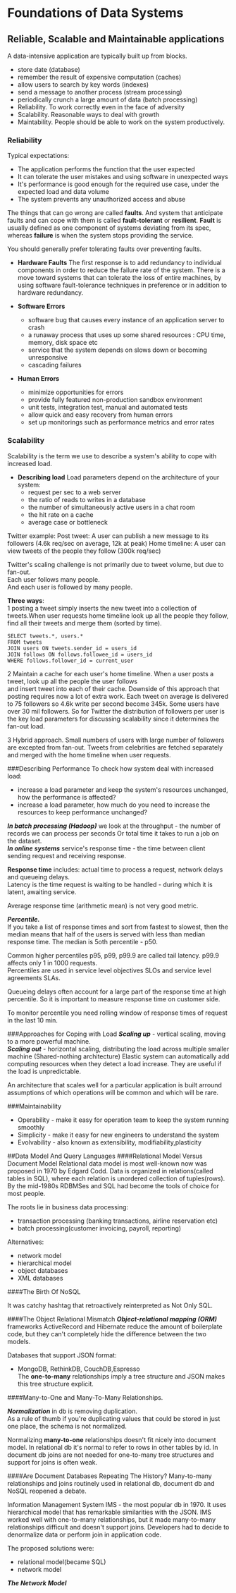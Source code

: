 # Foundations of Data Systems
## Reliable, Scalable and Maintainable applications

A data-intensive application are typically built up from blocks.
- store date (database)
- remember the result of expensive computation (caches)
- allow users to search by key words (indexes)
- send a message to another process (stream processing)
- periodically crunch a large amount of data (batch processing)
- Reliability. To work correctly even in the face of adversity
- Scalability. Reasonable ways to deal with growth
- Maintability. People should be able to work on the system productively.

### Reliability
Typical expectations:
- The application performs the function that the user expected
- It can tolerate the user mistakes and using software in unexpected ways
- It's performance is good enough for the required use case, under the expected load and data volume
- The system prevents any unauthorized access and abuse


The things that can go wrong are called **faults**. 
And system that anticipate faults and can cope with them is called **fault-tolerant** or **resilient**.
**Fault** is usually defined as one component of systems deviating from its spec, whereas **failure** is when the system stops providing the service.

You should generally prefer tolerating faults over preventing faults.

* **Hardware Faults**
The first response is to add redundancy to individual components in order to reduce the failure rate of the system.
There is a move toward systems that can tolerate the loss of entire machines, by using software fault-tolerance techniques in preference or in addition to hardware redundancy.

* **Software Errors**
   - software bug that causes every instance of an application server to crash
   - a runaway process that uses up some shared resources : CPU time, memory, disk space etc
   - service that the system depends on slows down or becoming unresponsive
   - cascading failures

* **Human Errors**
   - minimize opportunities for errors
   - provide fully featured non-production sandbox environment
   - unit tests, integration test, manual and automated tests
   - allow quick and easy recovery from human errors
   - set up monitorings such as performance metrics and error rates

### Scalability
Scalability is the term we use to describe a system's ability to cope with increased load.
* **Describing load**
Load parameters depend on the architecture of your system:
  - request per sec to a web server
  - the ratio of reads to writes in a database
  - the number of simultaneously active users in a chat room
  - the hit rate on a cache
  - average case or bottleneck 
  
Twitter example:
Post tweet: A user can publish a new message to its followers (4.6k req/sec on average, 12k at peak)
Home timeline: A user can view tweets of the people they follow (300k req/sec)

Twitter's scaling challenge is not primarily due to tweet volume, but due to fan-out.\
Each user follows many people.\
And each user is followed by many people.

**Three ways**:\
1 posting a tweet simply inserts the new tweet into a collection of tweets.When user requests home timeline look up all the people they follow,
find all their tweets and merge them (sorted by time).

    SELECT tweets.*, users.*
    FROM tweets
    JOIN users ON tweets.sender_id = users_id
    JOIN follows ON follows.followee_id = users_id
    WHERE follows.follower_id = current_user

2 Maintain a cache for each user's home timeline. When a user posts a tweet, look up all the people the user follows\
and insert tweet into each of their cache.
Downside of this approach that posting requires now a lot of extra work. Each tweet on average is delivered to 75 followers so
4.6k write per second become 345k. Some users have over 30 mil followers.
So for Twitter the distribution of followers per user is the key load parameters for discussing scalability since it determines the fan-out load.

3 Hybrid approach. Small numbers of users with large number of followers are excepted from fan-out. Tweets from celebrities are fetched separately and merged with the home timeline when user requests.

###Describing Performance
To check how system deal with increased load:
   - increase a load parameter and keep the system's resources unchanged, how the performance is affected?
   - increase a load parameter, how much do you need to increase the resources to keep performance unchanged?

**_In batch processing (Hadoop)_** we look at the throughput - the number of records we can process per seconds
Or total time it takes to run a job on the dataset.\
**_In online systems_** service's response time - the time between client sending request and receiving response.

**Response time** includes: actual time to process a request, network delays and queueing delays.\
Latency is the time request is waiting to be handled  - during which it is latent, awaiting service.

Average response time (arithmetic mean) is not very good metric.

_**Percentile.**_\
If you take a list of response times and sort from fastest to slowest, then the median means that half of the users is served with less than median response time.
The median is 5oth percentile - p50.

Common higher percentiles p95, p99, p99.9 are called tail latency.
p99.9 affects only 1 in 1000 requests.\
Percentiles are used in service level objectives SLOs and service level agreements SLAs.

Queueing delays often account for a large part of the response time at high percentile.
So it is important to measure response time on customer side.

To monitor percentile you need rolling window of response times of request in the last 10 min.

###Approaches for Coping with Load
**_Scaling up_** - vertical scaling, moving to a more powerful machine.\
**_Scaling out_** - horizontal scaling, distributing the load across multiple smaller machine (Shared-nothing architecture)
Elastic system can automatically add computing resources when they detect a load increase.
They are useful if the load is unpredictable.

An architecture that scales well for a particular application is built arround assumptions of which
operations will be common and which will be rare.

###Maintainability
- Operability - make it easy for  operation team to keep the system running smoothly
- Simplicity - make it easy for new engineers to understand the system
- Evolvability - also known as extensibility, modifiability,plasticity

##Data Model And Query Languages
####Relational Model Versus Document Model
Relational data model is most well-known now was proposed in 1970 by Edgard Codd.
Data is organized in relations(called tables in SQL), where each relation is unordered collection of tuples(rows).
By the mid-1980s RDBMSes and SQL had become the tools of choice for most people.

The roots lie in business data processing:
 - transaction processing (banking transactions, airline reservation etc)
 - batch processing(customer invoicing, payroll, reporting)

Alternatives:
 - network model
 - hierarchical model
 - object databases
 - XML databases

####The Birth Of NoSQL

It was catchy hashtag that retroactively reinterpreted as Not Only SQL.

####The Object Relational Mismatch
**_Object-relational mapping (ORM)_** frameworks ActiveRecord and Hibernate reduce the amount of boilerplate code, but they can't completely hide the difference between the two models.

Databases that support JSON format:
- MongoDB, RethinkDB, CouchDB,Espresso\
The **one-to-many** relationships imply a tree structure and JSON makes this tree structure explicit.
  
####Many-to-One and Many-To-Many Relationships.

**_Normalization_** in db is removing duplication.\
As a rule of thumb if you're duplicating values that could be stored in just  one place, the schema is not normalized.

Normalizing **many-to-one** relationships doesn't fit nicely into document model.
In relational db it's normal to refer to rows in other tables by id. In document db joins are not needed for one-to-many tree structures and support for joins is often weak.

####Are Document Databases Repeating The History?
Many-to-many relationships  and joins routinely used in relational db, document db and NoSQL reopened a debate.

Information Management System IMS - the most popular db in 1970. It uses hierarchical model that has remarkable similarities with the JSON.
IMS worked well with one-to-many relationships, but it made many-to-many relationships difficult and doesn't support joins.
Developers had to decide to denormalize data or perform join in application code.

The proposed solutions were:
  - relational model(became SQL)
  - network model

**_The Network Model_**




 











 